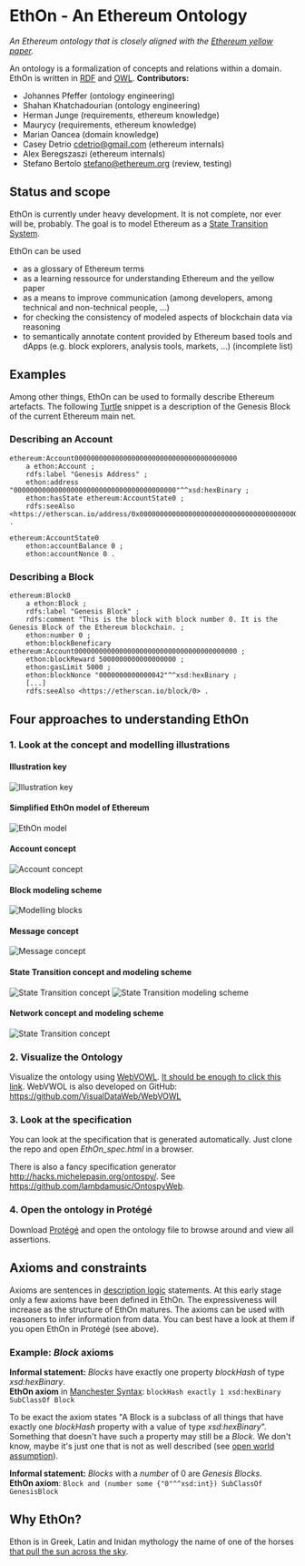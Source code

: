 # EthOn - An Ethereum Ontology
_An Ethereum ontology that is closely aligned with the [Ethereum yellow paper](https://github.com/ethereum/yellowpaper)._

An ontology is a formalization of concepts and relations within a domain.
EthOn is written in [RDF](https://de.wikipedia.org/wiki/Resource_Description_Framework) and [OWL](OWL).
__Contributors:__
* Johannes Pfeffer (ontology engineering)
* Shahan Khatchadourian (ontology engineering)
* Herman Junge (requirements, ethereum knowledge)
* Maurycy (requirements, ethereum knowledge)
* Marian Oancea (domain knowledge)
* Casey Detrio cdetrio@gmail.com (ethereum internals)
* Alex Beregszaszi (ethereum internals)
* Stefano Bertolo <stefano@ethereum.org> (review, testing)

## Status and scope
EthOn is currently under heavy development. It is not complete, nor ever will be, probably. The goal is to model Ethereum as a [State Transition System](https://en.wikipedia.org/wiki/Transition_system).

EthOn can be used
* as a glossary of Ethereum terms
* as a learning ressource for understanding Ethereum and the yellow paper
* as a means to improve communication (among developers, among technical and non-technical people, ...)
* for checking the consistency of modeled aspects of blockchain data via reasoning
* to semantically annotate content provided by Ethereum based tools and dApps (e.g. block explorers, analysis tools, markets, ...)
(incomplete list)

## Examples
Among other things, EthOn can be used to formally describe Ethereum artefacts. 
The following [Turtle](https://www.w3.org/TR/turtle/) snippet is a description of the Genesis Block of the current Ethereum main net.
### Describing an Account

    ethereum:Account0000000000000000000000000000000000000000
        a ethon:Account ;
        rdfs:label "Genesis Address" ;
        ethon:address "0000000000000000000000000000000000000000"^^xsd:hexBinary ;
        ethon:hasState ethereum:AccountState0 ;
        rdfs:seeAlso <https://etherscan.io/address/0x0000000000000000000000000000000000000000> .
    
    ethereum:AccountState0
        ethon:accountBalance 0 ;
        ethon:accountNonce 0 .
        

### Describing a Block

    ethereum:Block0
        a ethon:Block ;
        rdfs:label "Genesis Block" ;
        rdfs:comment "This is the block with block number 0. It is the Genesis Block of the Ethereum blockchain. ;
        ethon:number 0 ;
        ethon:blockBeneficary ethereum:Account0000000000000000000000000000000000000000 ;
        ethon:blockReward 5000000000000000000 ;
        ethon:gasLimit 5000 ;
        ethon:blockNonce "0000000000000042"^^xsd:hexBinary ;
        [...]
        rdfs:seeAlso <https://etherscan.io/block/0> .

## Four approaches to understanding EthOn
### 1. Look at the concept and modelling illustrations
#### Illustration key
![Illustration key](doc_resources/img/key.png)
#### Simplified EthOn model of Ethereum
![EthOn model](doc_resources/img/EthOn_model.png)
#### Account concept
![Account concept](doc_resources/img/account_concept.png)
#### Block modeling scheme
![Modelling blocks](doc_resources/img/block_modeling_scheme.png)
#### Message concept
![Message concept](doc_resources/img/message_concept.png)
#### State Transition concept and modeling scheme
![State Transition concept](doc_resources/img/transition_concept.png)
![State Transition modeling scheme](doc_resources/img/transition_modeling_scheme.png)
#### Network concept and modeling scheme
![State Transition concept](doc_resources/img/network_concept.png)

### 2. Visualize the Ontology
Visualize the ontology using [WebVOWL](http://vowl.visualdataweb.org/webvowl/).
[It should be enough to click this link](http://vowl.visualdataweb.org/webvowl/#iri=https://raw.githubusercontent.com/ConsenSys/ethereum-ontology/master/EthOn.rdf?token=ABeN2BS6JNYwG2ADzI7vBJihTu02xpgjks5YWBKpwA%3D%3D). 
WebVWOL is also developed on GitHub: https://github.com/VisualDataWeb/WebVOWL

### 3. Look at the specification
You can look at the specification that is generated automatically. Just clone the repo and open _EthOn_spec.html_ in a browser.

There is also a fancy specification generator http://hacks.michelepasin.org/ontospy/. See https://github.com/lambdamusic/OntospyWeb.

### 4. Open the ontology in Protégé
Download [Protégé](http://protege.stanford.edu/) and open the ontology file to browse around and view all assertions.

## Axioms and constraints
Axioms are sentences in [description logic](https://en.wikipedia.org/wiki/Description_logic) statements. 
At this early stage only a few axioms have been defined in EthOn. The expressiveness will increase as the structure of
EthOn matures. The axioms can be used with reasoners to infer information from data. You can best have a look at them if you open EthOn in Protégé (see above).

### Example: _Block_ axioms

__Informal statement:__ _Blocks_ have exactly one property _blockHash_ of type _xsd:hexBinary_.  
__EthOn axiom__ in [Manchester Syntax](https://www.w3.org/TR/owl2-manchester-syntax/): `blockHash exactly 1 xsd:hexBinary SubClassOf Block`
  
To be exact the axiom states "A Block is a subclass of all things that have exactly one _blockHash_ property with a value of type _xsd:hexBinary_".
Something that doesn't have such a property may still be a _Block_. We don't know, maybe it's just one that is not as well described (see [open world assumption](https://en.wikipedia.org/wiki/Open-world_assumption)).

__Informal statement:__ _Blocks_ with a _number_ of 0 are _Genesis Blocks_.  
__EthOn axiom__: `Block and (number some {"0"^^xsd:int}) SubClassOf GenesisBlock`

## Why EthOn?
Ethon is in Greek, Latin and Inidan mythology the name of one of the horses [that pull the sun across the sky](https://books.google.de/books?id=mvLBAgAAQBAJ&pg=PA121&hl=en&q=ethon&f=false#v=snippet&q=ethon&f=false).